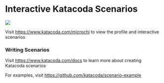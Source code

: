 # Interactive Katacoda Scenarios

[![](http://shields.katacoda.com/katacoda/microchi/count.svg)](https://www.katacoda.com/microchi "Get your profile on Katacoda.com")

Visit https://www.katacoda.com/microchi to view the profile and interactive scenarios

### Writing Scenarios
Visit https://www.katacoda.com/docs to learn more about creating Katacoda scenarios

For examples, visit https://github.com/katacoda/scenario-example
